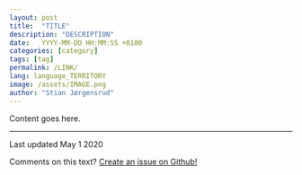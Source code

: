 ```yaml
---
layout: post
title:  "TITLE"
description: "DESCRIPTION"
date:   YYYY-MM-DD HH:MM:SS +0100
categories: [category]
tags: [tag]
permalink: /LINK/
lang: language_TERRITORY
image: /assets/IMAGE.png
author: "Stian Jørgensrud"
---
```


Content goes here.

---
Last updated May 1 2020

Comments on this text? [Create an issue on Github!](https://github.com/Sti2nd/sti2nd.github.io/issues)
